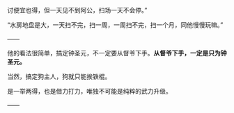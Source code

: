 讨便宜也得，但一天见不到阿公，扫场一天不会停。”

“水房地盘是大，一天扫不完，扫一周，一周扫不完，扫一个月，同他慢慢玩嘛。”

——

他的看法很简单，搞定钟圣元，不一定要从督爷下手。**从督爷下手，一定是只为钟圣元。**

当然，搞定狗主人，狗就只能挨铁棍。

是一举两得，也是借力打力，唯独不可能是纯粹的武力升级。

——

